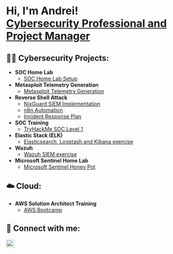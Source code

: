 <h1>Hi, I'm Andrei! <br/><a href="https://github.com/andcoa">Cybersecurity Professional and Project Manager</a></h1>

<h2>👨‍💻 Cybersecurity Projects:</h2>

- <b>SOC Home Lab</b>
  - [SOC Home Lab Setup](https://github.com/andcoa/HomeLab/blob/main/README.md)
- <b>Metasploit Telemetry Generation</b>
  - [Metasploit Telemetry Generation](https://github.com/andcoa/HomeLab/blob/main/README.md)
- <b>Reverse Shell Attack</b>
  - [NixGuard SIEM Implementation](https://github.com/andcoa/NixGuard/blob/main/README.md)
  - [n8n Automation](https://github.com/andcoa/n8n-automation/blob/main/README.md)
  - [Incident Response Plan](https://github.com/andcoa/Incident-Response-Plan/blob/main/README.md)
- <b>SOC Training</b>
  - [TryHackMe SOC Level 1](https://github.com/andcoa/SOC-Training/blob/main/README.md)
- <b>Elastic Stack (ELK)</b>
  - [Elasticsearch, Logstash and Kibana exercise](https://github.com/andcoa/Elasticstack/blob/main/README.md)
- <b>Wazuh</b>
  - [Wazuh SIEM exercise](https://github.com/andcoa/Wazuh/blob/main/README.md)
- <b>Microsoft Sentinel Home Lab</b>
  - [Microsoft Sentinel Honey Pot](https://github.com/andcoa)

<h2>☁️ Cloud:</h2>

- <b>AWS Solution Architect Training</b>
  - [AWS Bootcamp](https://github.com/andcoa/aws-bootcamp-cruddur-2023)

<h2> 🤝 Connect with me:</h2>

[<img align="left" alt="JoshMadakor | LinkedIn" width="22px" src="https://cdn.jsdelivr.net/npm/simple-icons@v3/icons/linkedin.svg" />][linkedin]

[linkedin]: https://www.linkedin.com/in/andreicoa/

<!--
Here are some ideas to get you started:

- 🔭 I’m currently working on ...
- 🌱 I’m currently learning ...
- 👯 I’m looking to collaborate on ...
- 🤔 I’m looking for help with ...
- 💬 Ask me about ...
- 📫 How to reach me: ...
- 😄 Pronouns: ...
- ⚡ Fun fact: ...
-->
